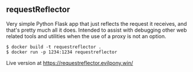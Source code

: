 ## requestReflector

Very simple Python Flask app that just reflects the request it receives, and that's pretty much all it does. Intended to assist with debugging other web related tools and utilities when the use of a proxy is not an option.

```
$ docker build -t requestreflector .
$ docker run -p 1234:1234 requestreflector
```

Live version at https://requestreflector.evilpony.win/
